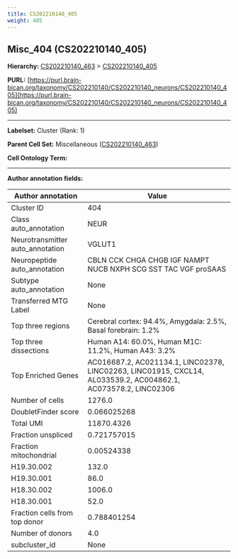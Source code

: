 ```yaml
---
title: CS202210140_405
weight: 405
---
```

## Misc_404 (CS202210140_405)
<b>Hierarchy: </b>
[CS202210140_463](../CS202210140_463) >
[CS202210140_405](../CS202210140_405)

**PURL:** [https://purl.brain-bican.org/taxonomy/CS202210140/CS202210140_neurons/CS202210140_405](https://purl.brain-bican.org/taxonomy/CS202210140/CS202210140_neurons/CS202210140_405)

---


**Labelset:** Cluster (Rank: 1)

**Parent Cell Set:** Miscellaneous ([CS202210140_463](../CS202210140_463))



**Cell Ontology Term:** 

[MARKER GENES.]: #


---

[TRANSFERRED ANNOTATIONS.]: #


[AUTHOR ANNOTATION FIELDS.]: #


**Author annotation fields:**

| Author annotation | Value |
|-------------------|-------|
|Cluster ID|404|
|Class auto_annotation|NEUR|
|Neurotransmitter auto_annotation|VGLUT1|
|Neuropeptide auto_annotation|CBLN CCK CHGA CHGB IGF NAMPT NUCB NXPH SCG SST TAC VGF proSAAS|
|Subtype auto_annotation|None|
|Transferred MTG Label|None|
|Top three regions|Cerebral cortex: 94.4%, Amygdala: 2.5%, Basal forebrain: 1.2%|
|Top three dissections|Human A14: 60.0%, Human M1C: 11.2%, Human A43: 3.2%|
|Top Enriched Genes|AC016687.2, AC021134.1, LINC02378, LINC02263, LINC01915, CXCL14, AL033539.2, AC004862.1, AC073578.2, LINC02306|
|Number of cells|1276.0|
|DoubletFinder score|0.066025268|
|Total UMI|11870.4326|
|Fraction unspliced|0.721757015|
|Fraction mitochondrial|0.00524338|
|H19.30.002|132.0|
|H19.30.001|86.0|
|H18.30.002|1006.0|
|H18.30.001|52.0|
|Fraction cells from top donor|0.788401254|
|Number of donors|4.0|
|subcluster_id|None|
